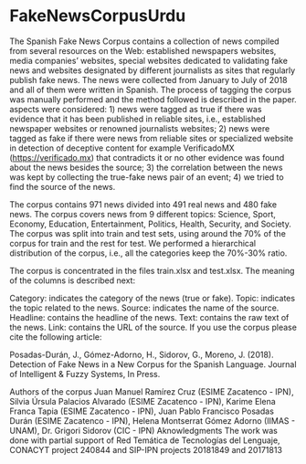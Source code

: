 # FakeNewsCorpusUrdu
The Spanish Fake News Corpus contains a collection of news compiled from several resources on the Web: established newspapers websites, media companies’ websites, special websites dedicated to validating fake news and websites designated by different journalists as sites that regularly publish fake news. The news were collected from January to July of 2018 and all of them were written in Spanish. The process of tagging the corpus was manually performed and the method followed is described in the paper. aspects were considered: 1) news were tagged as true if there was evidence that it has been published in reliable sites, i.e., established newspaper websites or renowned journalists websites; 2) news were tagged as fake if there were news from reliable sites or specialized website in detection of deceptive content for example VerificadoMX (https://verificado.mx) that contradicts it or no other evidence was found about the news besides the source; 3) the correlation between the news was kept by collecting the true-fake news pair of an event; 4) we tried to find the source of the news.

The corpus contains 971 news divided into 491 real news and 480 fake news. The corpus covers news from 9 different topics: Science, Sport, Economy, Education, Entertainment, Politics, Health, Security, and Society. The corpus was split into train and test sets, using around the 70% of the corpus for train and the rest for test. We performed a hierarchical distribution of the corpus, i.e., all the categories keep the 70%-30% ratio.

The corpus is concentrated in the files train.xlsx and test.xlsx. The meaning of the columns is described next:

Category: indicates the category of the news (true or fake).
Topic: indicates the topic related to the news.
Source: indicates the name of the source.
Headline: contains the headline of the news.
Text: contains the raw text of the news.
Link: contains the URL of the source.
If you use the corpus please cite the following article:

Posadas-Durán, J., Gómez-Adorno, H., Sidorov, G., Moreno, J. (2018). Detection of Fake News in a New Corpus for the Spanish Language. Journal of Intelligent & Fuzzy Systems, In Press.

Authors of the corpus
Juan Manuel Ramírez Cruz (ESIME Zacatenco - IPN), Silvia Úrsula Palacios Alvarado (ESIME Zacatenco - IPN), Karime Elena Franca Tapia (ESIME Zacatenco - IPN), Juan Pablo Francisco Posadas Durán (ESIME Zacatenco - IPN), Helena Montserrat Gómez Adorno (IIMAS - UNAM), Dr. Grigori Sidorov (CIC - IPN)
Aknowledgments
The work was done with partial support of Red Temática de Tecnologías del Lenguaje, CONACYT project 240844 and SIP-IPN projects 20181849 and 20171813
